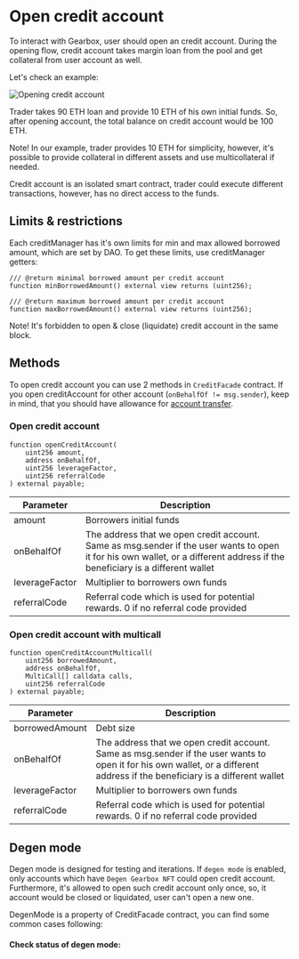 # Open credit account

To interact with Gearbox, user should open an credit account. During the opening flow, credit account takes margin loan from the pool and get collateral from user account as well.

Let's check an example:

![Opening credit account](/images/credit/openCreditAccount.jpg)

Trader takes 90 ETH loan and provide 10 ETH of his own initial funds. So, after opening account, the total balance on credit account would be 100 ETH.

Note! In our example, trader provides 10 ETH for simplicity, however, it's possible to provide collateral in different assets and use multicollateral if needed.

Credit account is an isolated smart contract, trader could execute different transactions, however, has no direct access to the funds.

## Limits & restrictions

Each creditManager has it's own limits for min and max allowed borrowed amount, which are set by DAO. To get these limits, use creditManager getters:

```solidity
/// @return minimal borrowed amount per credit account
function minBorrowedAmount() external view returns (uint256);

/// @return maximum borrowed amount per credit account
function maxBorrowedAmount() external view returns (uint256);
```

Note! It's forbidden to open & close (liquidate) credit account in the same block.

## Methods
To open credit account you can use 2 methods in `CreditFacade` contract. If you open creditAccount for other account (`onBehalfOf != msg.sender`), keep in mind, that you should have allowance for [account transfer](/).

### Open credit account

```solidity
function openCreditAccount(
    uint256 amount,
    address onBehalfOf,
    uint256 leverageFactor,
    uint256 referralCode
) external payable;
```

| Parameter      | Description                                                                          |
| -------------- | -------------------------------------------------------------------------------------|
| amount         | Borrowers initial funds                                                              |
| onBehalfOf     | The address that we open credit account. Same as msg.sender if the user wants to open it for  his own wallet, or a different address if the beneficiary is a different wallet | 
| leverageFactor | Multiplier to borrowers own funds                                                    |
| referralCode   | Referral code which is used for potential rewards. 0 if no referral code provided    |

### Open credit account with multicall

```solidity
function openCreditAccountMulticall(
    uint256 borrowedAmount,
    address onBehalfOf,
    MultiCall[] calldata calls,
    uint256 referralCode
) external payable;
```
| Parameter      | Description                                                                          |
| -------------- | -------------------------------------------------------------------------------------|
| borrowedAmount | Debt size                                                                            |
| onBehalfOf     | The address that we open credit account. Same as msg.sender if the user wants to open it for  his own wallet, or a different address if the beneficiary is a different wallet | 
| leverageFactor | Multiplier to borrowers own funds                                                    |
| referralCode   | Referral code which is used for potential rewards. 0 if no referral code provided    |

## Degen mode


Degen mode is designed for testing and iterations. If `degen mode` is enabled, only accounts which have `Degen Gearbox NFT` could open credit account. Furthermore, it's allowed to open such credit account only once, so, it account would be closed or liquidated, user can't open a new one.

DegenMode is a property of CreditFacade contract, you can find some common cases following:

#### Check status of degen mode:
```solidity

```
